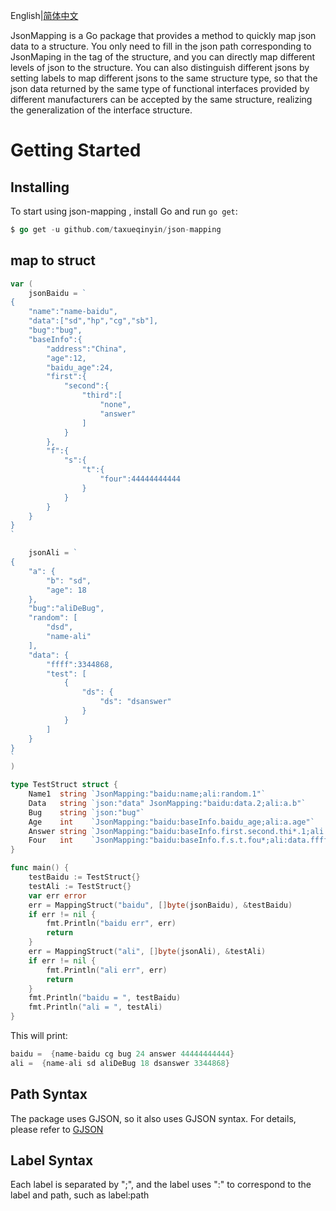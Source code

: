 English|[简体中文](https://github.com/taxueqinyin/json-mapping/blob/main/README_cn.md)



JsonMapping is a Go package that provides a method to quickly map json data to a structure. You only need to fill in the json path corresponding to JsonMaping in the tag of the structure, and you can directly map different levels of json to the structure. You can also distinguish different jsons by setting labels to map different jsons to the same structure type, so that the json data returned by the same type of functional interfaces provided by different manufacturers can be accepted by the same structure, realizing the generalization of the interface structure.



# Getting Started

## Installing

To start using json-mapping , install Go and run `go get`:

```go
$ go get -u github.com/taxueqinyin/json-mapping
```

## map to struct

```go
var (
	jsonBaidu = `
{
    "name":"name-baidu",
	"data":["sd","hp","cg","sb"],
	"bug":"bug",
    "baseInfo":{
        "address":"China",
        "age":12,
		"baidu_age":24,
        "first":{
            "second":{
                "third":[
                    "none",
                    "answer"
                ]
            }
        },
        "f":{
            "s":{
                "t":{
                    "four":44444444444
                }    
            }
        }
    }
}
`

	jsonAli = `
{
    "a": {
        "b": "sd",
        "age": 18
    },
	"bug":"aliDeBug",
    "random": [
        "dsd",
        "name-ali"
    ],
    "data": {
		"ffff":3344868,
        "test": [
            {
                "ds": {
                    "ds": "dsanswer"
                }
            }
        ]
    }
}
`
)

type TestStruct struct {
	Name1  string `JsonMapping:"baidu:name;ali:random.1"`
	Data   string `json:"data" JsonMapping:"baidu:data.2;ali:a.b"`
	Bug    string `json:"bug"`
	Age    int    `JsonMapping:"baidu:baseInfo.baidu_age;ali:a.age"`
	Answer string `JsonMapping:"baidu:baseInfo.first.second.thi*.1;ali:data.test.0.ds.ds"`
	Four   int    `JsonMapping:"baidu:baseInfo.f.s.t.fou*;ali:data.ffff"`
}

func main() {
	testBaidu := TestStruct{}
	testAli := TestStruct{}
	var err error
	err = MappingStruct("baidu", []byte(jsonBaidu), &testBaidu)
	if err != nil {
		fmt.Println("baidu err", err)
		return
	}
	err = MappingStruct("ali", []byte(jsonAli), &testAli)
	if err != nil {
		fmt.Println("ali err", err)
		return
	}
	fmt.Println("baidu = ", testBaidu)
	fmt.Println("ali = ", testAli)
}

```

This will print:

```go
baidu =  {name-baidu cg bug 24 answer 44444444444}
ali =  {name-ali sd aliDeBug 18 dsanswer 3344868}
```





## Path Syntax

The package uses GJSON, so it also uses GJSON syntax. For details, please refer to [GJSON ](https://github.com/tidwall/gjson/blob/master/SYNTAX.md)



## Label Syntax

Each label is separated by ";", and the label uses ":" to correspond to the label and path, such as label:path
